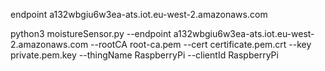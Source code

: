 endpoint
a132wbgiu6w3ea-ats.iot.eu-west-2.amazonaws.com





python3 moistureSensor.py --endpoint a132wbgiu6w3ea-ats.iot.eu-west-2.amazonaws.com --rootCA root-ca.pem --cert certificate.pem.crt --key private.pem.key --thingName RaspberryPi --clientId RaspberryPi 